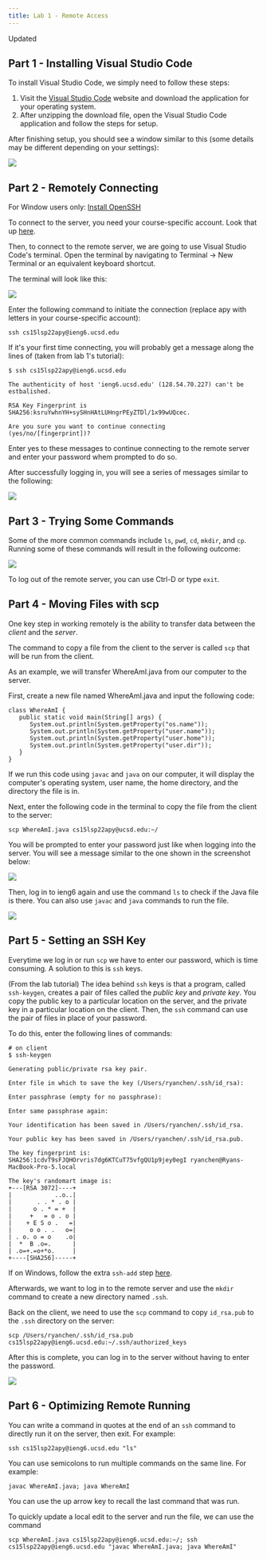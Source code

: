 ```yaml
---
title: Lab 1 - Remote Access
---
```

Updated
## Part 1 - Installing Visual Studio Code
To install Visual Studio Code, we simply need to follow these steps:

1. Visit the [Visual Studio Code](https://code.visualstudio.com/download) website and download the application for your operating system.
2. After unzipping the download file, open the Visual Studio Code application and follow the steps for setup.

After finishing setup, you should see a window similar to this (some details may be different depending on your settings):

![](/LabRep1Pics/VSC.png)

## Part 2 - Remotely Connecting
For Window users only: [Install OpenSSH](https://docs.microsoft.com/en-us/windows-server/administration/openssh/openssh_install_firstuse)

To connect to the server, you need your course-specific account. Look that up [here](https://sdacs.ucsd.edu/~icc/index.php).

Then, to connect to the remote server, we are going to use Visual Studio Code's terminal. Open the terminal by navigating to Terminal -> New Terminal or an equivalent keyboard shortcut.

The terminal will look like this:

![](/LabRep1Pics/VSC-Terminal.png)

Enter the following command to initiate the connection (replace apy with letters in your course-specific account):

`ssh cs15lsp22apy@ieng6.ucsd.edu`

If it's your first time connecting, you will probably get a message along the lines of (taken from lab 1's tutorial):

```
$ ssh cs15lsp22apy@ieng6.ucsd.edu

The authenticity of host 'ieng6.ucsd.edu' (128.54.70.227) can't be estbalished.

RSA Key Fingerprint is
SHA256:ksruYwhnYH+sySHnHAtLUHngrPEyZTDl/1x99wUQcec.

Are you sure you want to continue connecting
(yes/no/[fingerprint])?
```

Enter yes to these messages to continue connecting to the remote server and enter your password whem prompted to do so.

After successfully logging in, you will see a series of messages similar to the following:

![](/LabRep1Pics/SSH-Login.png)

## Part 3 - Trying Some Commands
Some of the more common commands include `ls`, `pwd`, `cd`, `mkdir`, and `cp`. Running some of these commands will result in the following outcome:

![](/LabRep1Pics/UNIX-Commands.png)

To log out of the remote server, you can use Ctrl-D or type `exit`.

## Part 4 - Moving Files with scp
One key step in working remotely is the ability to transfer data between the *client* and the *server*.

The command to copy a file from the client to the server is called `scp` that will be run from the client.

As an example, we will transfer WhereAmI.java from our computer to the server.

First, create a new file named WhereAmI.java and input the following code:
```
class WhereAmI {
   public static void main(String[] args) {
      System.out.println(System.getProperty("os.name"));
      System.out.println(System.getProperty("user.name"));
      System.out.println(System.getProperty("user.home"));
      System.out.println(System.getProperty("user.dir"));
   }
}
```
If we run this code using `javac` and `java` on our computer, it will display the computer's operating system, user name, the home directory, and the directory the file is in.

Next, enter the following code in the terminal to copy the file from the client to the server:

`scp WhereAmI.java cs15lsp22apy@ucsd.edu:~/`

You will be prompted to enter your password just like when logging into the server. You will see a message similar to the one shown in the screenshot below:

![](/LabRep1Pics/SCP-Command.png)

Then, log in to ieng6 again and use the command `ls` to check if the Java file is there. You can also use `javac` and `java` commands to run the file.

![](/LabRep1Pics/SCP-Result.png)

## Part 5 - Setting an SSH Key
Everytime we log in or run `scp` we have to enter our password, which is time consuming. A solution to this is `ssh` keys.

(From the lab tutorial) The idea behind `ssh` keys is that a program, called `ssh-keygen`, creates a pair of files called the *public key* and *private key*. You copy the public key to a particular location on the server, and the private key in a particular location on the client. Then, the `ssh` command can use the pair of files in place of your password.

To do this, enter the following lines of commands:
```
# on client
$ ssh-keygen

Generating public/private rsa key pair.

Enter file in which to save the key (/Users/ryanchen/.ssh/id_rsa):

Enter passphrase (empty for no passphrase):

Enter same passphrase again:

Your identification has been saved in /Users/ryanchen/.ssh/id_rsa.

Your public key has been saved in /Users/ryanchen/.ssh/id_rsa.pub.

The key fingerprint is:
SHA256:1cdvT9sFJQHOrvris7dg6KTCuT75vfgQU1p9jey0egI ryanchen@Ryans-MacBook-Pro-5.local

The key's randomart image is:
+---[RSA 3072]----+
|            ..o..|
|       . . * . o |
|      o . * = +  |
|     +   = o . o |
|    + E S o .   =|
|     o o . .   o=|
| . o. o = o    .o|
|  *  B .o=.      |
| .o=+.=o+*o.     |
+----[SHA256]-----+
```

If on Windows, follow the extra `ssh-add` step [here](https://docs.microsoft.com/en-us/windows-server/administration/openssh/openssh_keymanagement#user-key-generation).

Afterwards, we want to log in to the remote server and use the `mkdir` command to create a new directory named `.ssh`.

Back on the client, we need to use the `scp` command to copy `id_rsa.pub` to the `.ssh` directory on the server:

`scp /Users/ryanchen/.ssh/id_rsa.pub cs15lsp22apy@ieng6.ucsd.edu:~/.ssh/authorized_keys`

After this is complete, you can log in to the server without having to enter the password.

![](/LabRep1Pics/SSHKey.png)

## Part 6 - Optimizing Remote Running
You can write a command in quotes at the end of an `ssh` command to directly run it on the server, then exit. For example:

`ssh cs15lsp22apy@ieng6.ucsd.edu "ls"`

You can use semicolons to run multiple commands on the same line. For example:

`javac WhereAmI.java; java WhereAmI`

You can use the up arrow key to recall the last command that was run.

To quickly update a local edit to the server and run the file, we can use the command

`scp WhereAmI.java cs15lsp22apy@ieng6.ucsd.edu:~/; ssh cs15lsp22apy@ieng6.ucsd.edu "javac WhereAmI.java; java WhereAmI"`